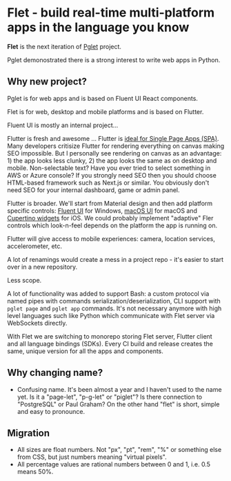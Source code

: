 # Flet - build real-time multi-platform apps in the language you know

__Flet__ is the next iteration of [Pglet](https://github.com/pglet/pglet) project.

Pglet demonostrated there is a strong interest to write web apps in Python.

## Why new project?

Pglet is for web apps and is based on Fluent UI React components.

Flet is for web, desktop and mobile platforms and is based on Flutter.

Fluent UI is mostly an internal project...

Flutter is fresh and awesome ... Flutter is [ideal for Single Page Apps (SPA)](https://docs.flutter.dev/development/platform-integration/web#what-scenarios-are-ideal-for-flutter-on-the-web). Many developers critisize Flutter for rendering everything on canvas making SEO impossible. But I personally see rendering on canvas as an advantage: 1) the app looks less clunky, 2) the app looks the same as on desktop and mobile. Non-selectable text? Have you ever tried to select something in AWS or Azure console? If you strongly need SEO then you should choose HTML-based framework such as Next.js or similar. You obviously don't need SEO for your internal dashboard, game or admin panel.

Flutter is broader. We'll start from Material design and then add platform specific controls: [Fluent UI](https://bdlukaa.github.io/fluent_ui/) for Windows, [macOS UI](https://pub.dev/packages/macos_ui#macoswindow) for macOS and [Cupertino widgets](https://docs.flutter.dev/development/ui/widgets/cupertino) for iOS. We could probably implement "adaptive" Fler controls which look-n-feel depends on the platform the app is running on.

Flutter will give access to mobile experiences: camera, location services, accelerometer, etc.

A lot of renamings would create a mess in a project repo - it's easier to start over in a new repository.

Less scope.

A lot of functionality was added to support Bash: a custom protocol via named pipes with commands serialization/deserialization, CLI support with `pglet page` and `pglet app` commands. It's not necessary anymore with high level languages such like Python which communicate with Flet server via WebSockets directly.

With Flet we are switching to monorepo storing Flet server, Flutter client and all language bindings (SDKs). Every CI build and release creates the same, unique version for all the apps and components.

## Why changing name?

* Confusing name. It's been almost a year and I haven't used to the name yet. Is it a "page-let", "p-g-let" or "piglet"? Is there connection to "PostgreSQL" or Paul Graham? On the other hand "flet" is short, simple and easy to pronounce.

## Migration

* All sizes are float numbers. Not "px", "pt", "rem", "%" or something else from CSS, but just numbers meaning "virtual pixels".
* All percentage values are rational numbers between 0 and 1, i.e. 0.5 means 50%.
